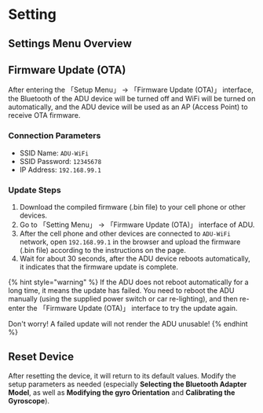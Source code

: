 # Setting

## Settings Menu Overview

## Firmware Update (OTA)

After entering the 「Setup Menu」 → 「Firmware Update (OTA)」 interface, the Bluetooth of the ADU device will be turned off and WiFi will be turned on automatically, and the ADU device will be used as an AP (Access Point) to receive OTA firmware.

### Connection Parameters

* SSID Name: `ADU-WiFi`
* SSID Password: `12345678`
* IP Address: `192.168.99.1`

### Update Steps

1. Download the compiled firmware (.bin file) to your cell phone or other devices.
2. Go to 「Setting Menu」 → 「Firmware Update (OTA)」 interface of ADU.
3. After the cell phone and other devices are connected to `ADU-WiFi` network, open `192.168.99.1` in the browser and upload the firmware (.bin file) according to the instructions on the page.
4. Wait for about 30 seconds, after the ADU device reboots automatically, it indicates that the firmware update is complete.

{% hint style="warning" %}
If the ADU does not reboot automatically for a long time, it means the update has failed. You need to reboot the ADU manually (using the supplied power switch or car re-lighting), and then re-enter the 「Firmware Update (OTA)」 interface to try the update again.

Don't worry! A failed update will not render the ADU unusable!
{% endhint %}

## Reset Device

After resetting the device, it will return to its default values. Modify the setup parameters as needed (especially **Selecting the Bluetooth Adapter Model**, as well as **Modifying the gyro Orientation** and **Calibrating the Gyroscope**).

